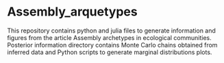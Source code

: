 # Assembly_arquetypes

This repository contains python and julia files to generate information and figures from the article Assembly archetypes in ecological communities. 
Posterior information directory contains Monte Carlo chains obtained from inferred data and Python scripts to generate marginal distributions plots. 